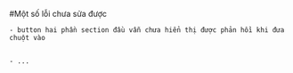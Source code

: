 #Một số lỗi chưa sửa được

    - button hai phần section đầu vẫn chưa hiển thị được phản hồi khi đưa chuột vào
    
   
    - ...
